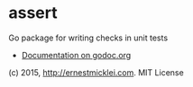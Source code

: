 assert
==========

Go package for writing checks in unit tests


- [Documentation on godoc.org](http://godoc.org/github.com/emicklei/assert)

(c) 2015, http://ernestmicklei.com. MIT License